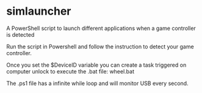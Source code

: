 # simlauncher
A PowerShell script to launch different applications when a game controller is detected

Run the script in Powershell and follow the instruction to detect your game controller.

Once you set the $DeviceID variable you can create a task triggered on computer unlock to execute the .bat file:
wheel.bat

The .ps1 file has a infinite while loop and will monitor USB every second.
